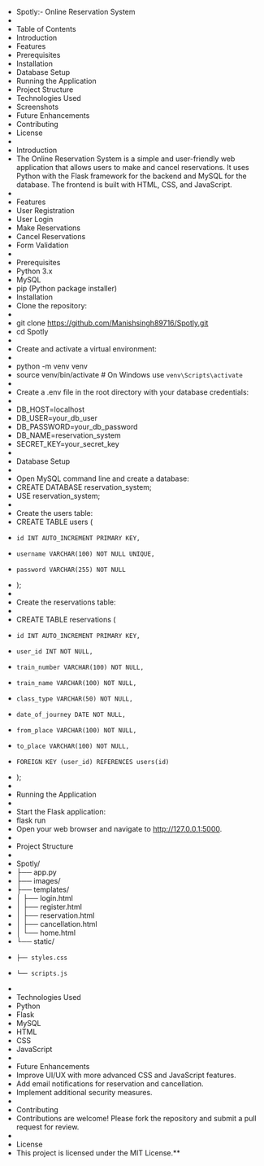 * Spotly:- Online Reservation System
* 
* Table of Contents
* Introduction
* Features
* Prerequisites
* Installation
* Database Setup
* Running the Application
* Project Structure
* Technologies Used
* Screenshots
* Future Enhancements
* Contributing
* License
* 
* Introduction
* The Online Reservation System is a simple and user-friendly web application that allows users to make and cancel reservations. It uses Python with the Flask framework for the backend and MySQL for the database. The frontend is built with HTML, CSS, and JavaScript.
* 
* Features
* User Registration
* User Login
* Make Reservations
* Cancel Reservations
* Form Validation
* 
* Prerequisites
* Python 3.x
* MySQL
* pip (Python package installer)
* Installation
* Clone the repository:
* 
* git clone https://github.com/Manishsingh89716/Spotly.git
* cd Spotly
* 
* Create and activate a virtual environment:
* 
* python -m venv venv
* source venv/bin/activate  # On Windows use `venv\Scripts\activate`
* 
* Create a .env file in the root directory with your database credentials:
* 
* DB_HOST=localhost
* DB_USER=your_db_user
* DB_PASSWORD=your_db_password
* DB_NAME=reservation_system
* SECRET_KEY=your_secret_key
* 
* Database Setup
* 
* Open MySQL command line and create a database:
* CREATE DATABASE reservation_system;
* USE reservation_system;
* 
* Create the users table:
* CREATE TABLE users (
*     id INT AUTO_INCREMENT PRIMARY KEY,
*     username VARCHAR(100) NOT NULL UNIQUE,
*     password VARCHAR(255) NOT NULL
* );
* 
* Create the reservations table:
* 
* CREATE TABLE reservations (
*     id INT AUTO_INCREMENT PRIMARY KEY,
*     user_id INT NOT NULL,
*     train_number VARCHAR(100) NOT NULL,
*     train_name VARCHAR(100) NOT NULL,
*     class_type VARCHAR(50) NOT NULL,
*     date_of_journey DATE NOT NULL,
*     from_place VARCHAR(100) NOT NULL,
*     to_place VARCHAR(100) NOT NULL,
*     FOREIGN KEY (user_id) REFERENCES users(id)
* );
* 
* Running the Application
* 
* Start the Flask application:
* flask run
* Open your web browser and navigate to http://127.0.0.1:5000.
* 
* Project Structure
* 
* Spotly/
* ├── app.py
* ├── images/
* ├── templates/
* │   ├── login.html
* │   ├── register.html
* │   ├── reservation.html
* │   ├── cancellation.html
* │   └── home.html
* └── static/
*     ├── styles.css
*     └── scripts.js
* 
* Technologies Used
* Python
* Flask
* MySQL
* HTML
* CSS
* JavaScript
* 
* Future Enhancements
* Improve UI/UX with more advanced CSS and JavaScript features.
* Add email notifications for reservation and cancellation.
* Implement additional security measures.
* 
* Contributing
* Contributions are welcome! Please fork the repository and submit a pull request for review.
* 
* License
* This project is licensed under the MIT License.**
